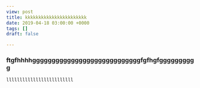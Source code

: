 ```yaml
---
view: post
title: kkkkkkkkkkkkkkkkkkkkkkk
date: 2019-04-18 03:00:00 +0000
tags: []
draft: false

---
```

### ftgfhhhhggggggggggggggggggggggggggggfgfhgfgggggggggg

    lllllllllllllllllllllllll